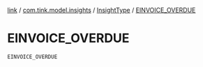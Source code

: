 [link](../../index.md) / [com.tink.model.insights](../index.md) / [InsightType](index.md) / [EINVOICE_OVERDUE](./-e-i-n-v-o-i-c-e_-o-v-e-r-d-u-e.md)

# EINVOICE_OVERDUE

`EINVOICE_OVERDUE`